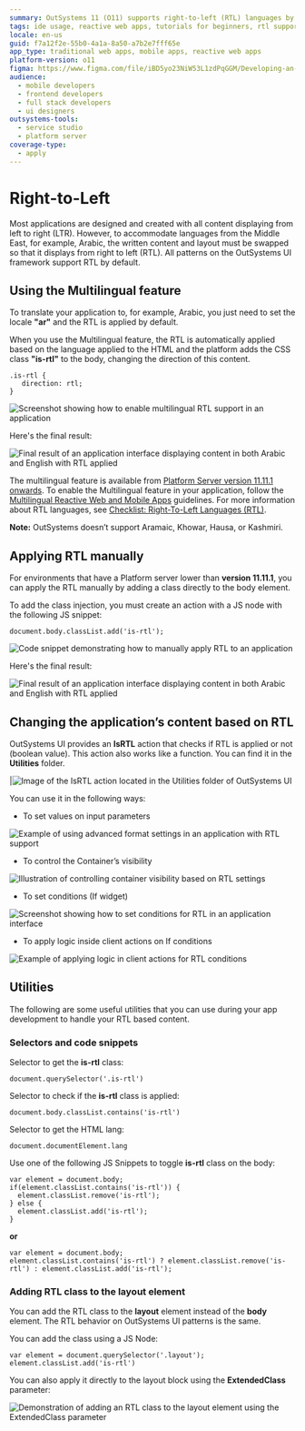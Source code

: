 ```yaml
---
summary: OutSystems 11 (O11) supports right-to-left (RTL) languages by default in its UI framework, facilitating multilingual application development.
tags: ide usage, reactive web apps, tutorials for beginners, rtl support, multilingual applications, ui design, localization
locale: en-us
guid: f7a12f2e-55b0-4a1a-8a50-a7b2e7fff65e
app_type: traditional web apps, mobile apps, reactive web apps
platform-version: o11
figma: https://www.figma.com/file/iBD5yo23NiW53L1zdPqGGM/Developing-an-Application?type=design&node-id=1043%3A13342&mode=design&t=VUTD7oZE9xvPWlG0-1
audience:
  - mobile developers
  - frontend developers
  - full stack developers
  - ui designers
outsystems-tools:
  - service studio
  - platform server
coverage-type:
  - apply
---
```


# Right-to-Left

Most applications are designed and created with all content displaying from left to right (LTR). However, to accommodate languages from the Middle East, for example, Arabic, the written content and layout must be swapped so that it displays from right to left (RTL). All patterns on the OutSystems UI framework support RTL by default. 

## Using the Multilingual feature

To translate your application to, for example, Arabic, you just need to set the locale **"ar"** and the RTL is applied by default. 

When you use the Multilingual feature, the RTL is automatically applied based on the language applied to the HTML and the platform adds the CSS class **"is-rtl"** to the body, changing the direction of this content.

```
.is-rtl {
   direction: rtl;
}
```

![Screenshot showing how to enable multilingual RTL support in an application](images/rtl-multilingual.png "Multilingual RTL Support")

Here's the final result:

![Final result of an application interface displaying content in both Arabic and English with RTL applied](images/rtl-arabic-english-applied-4.png "Final Result of RTL Application")

The multilingual feature is available from [Platform Server version 11.11.1 onwards](https://success.outsystems.com/Support/Release_Notes/11/Platform_Server). To enable the Multilingual feature in your application, follow the [Multilingual Reactive Web and Mobile Apps](../multilingual-tp/intro.md) guidelines. For more information about RTL languages, see [Checklist: Right-To-Left Languages (RTL)](https://lingohub.com/academy/best-practices/rtl-language-list).

**Note:** OutSystems doesn’t support Aramaic, Khowar, Hausa, or Kashmiri.

## Applying RTL manually

<div class="warning" markdown="1">

For environments that have a Platform server lower than **version 11.11.1**, you can apply the RTL manually by adding a class directly to the body element. 

</div>

To add the class injection, you must create an action with a JS node with the following JS snippet:

```
document.body.classList.add('is-rtl');
```

![Code snippet demonstrating how to manually apply RTL to an application](images/rtl-applyrtl-ss.png "Manual RTL Application")

Here's the final result:

![Final result of an application interface displaying content in both Arabic and English with RTL applied](images/rtl-arabic-english-applied-4.png "Final Result of RTL Application")

## Changing the application’s content based on RTL

OutSystems UI provides an **IsRTL** action that checks if RTL is applied or not (boolean value). This action also works like a function. You can find it in the **Utilities** folder. 

|![Image of the IsRTL action located in the Utilities folder of OutSystems UI](images/rtl-isrtl-ss.png "IsRTL Action in Utilities")

You can use it in the following ways:

* To set values on input parameters

![Example of using advanced format settings in an application with RTL support](images/rtl-advancedformat-ss.png "Advanced Format with RTL")

* To control the Container’s visibility

![Illustration of controlling container visibility based on RTL settings](images/rtl-container-ss.png "RTL Container Visibility")

* To set conditions (If widget)

![Screenshot showing how to set conditions for RTL in an application interface](images/rtl-condition-ss.png "RTL Condition Settings")

* To apply logic inside client actions on If conditions

![Example of applying logic in client actions for RTL conditions](images/rtl-logic-ss.png "RTL Logic Application")

## Utilities

The following are some useful utilities that you can use during your app development to handle your RTL based content.

### Selectors and code snippets

Selector to get the **is-rtl** class:
```
document.querySelector('.is-rtl')
```

Selector to check if the **is-rtl** class is applied:
```
document.body.classList.contains('is-rtl')
```

Selector to get the HTML lang:
```
document.documentElement.lang
```

Use one of the following JS Snippets to toggle **is-rtl** class on the body:

```
var element = document.body;
if(element.classList.contains('is-rtl')) {
  element.classList.remove('is-rtl');
} else {
  element.classList.add('is-rtl');
}
```

**or**

```
var element = document.body;
element.classList.contains('is-rtl') ? element.classList.remove('is-rtl') : element.classList.add('is-rtl');
```

### Adding RTL class to the layout element

You can add the RTL class to the **layout** element instead of the **body** element. The RTL behavior on OutSystems UI patterns is the same.

You can add the class using a JS Node:

```
var element = document.querySelector('.layout');
element.classList.add('is-rtl')
```

You can also apply it directly to the layout block using the **ExtendedClass** parameter:

![Demonstration of adding an RTL class to the layout element using the ExtendedClass parameter](images/rtl-extendedclass-ss.png "Adding RTL Class to Layout Element")

